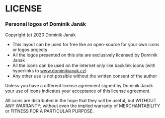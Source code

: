 # LICENSE
### Personal logos of Dominik Janák
Copyright (c) 2020 Dominik Janák

- This layout can be used for free like an open-source for your own icons or logos projects
- All the logos presented on this site are exclusively licensed by Dominik Janak
- All the icons can be used on the internet only like backlink icons (with hyperlinks to www.dominikjanak.cz)
- Any other use is not possible without the written consent of the author

Unless you have a different license agreement signed by Dominik Janák 
your use of icons indicates your acceptance of this license agreement.

All icons are distributed in the hope that they will be useful, but 
WITHOUT ANY WARRANTY; without even the implied warranty of MERCHANTABILITY
or FITNESS FOR A PARTICULAR PURPOSE.